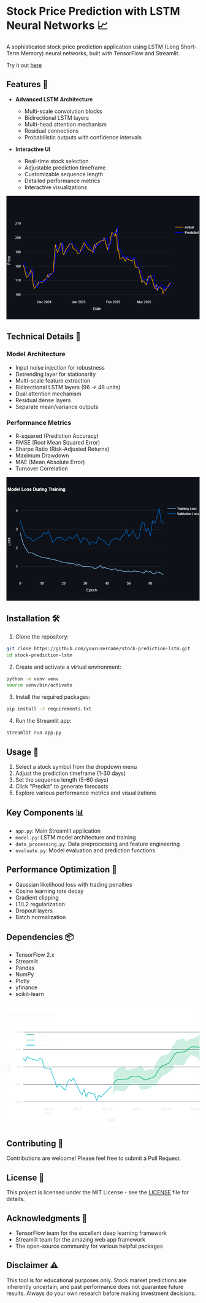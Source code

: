 # Stock Price Prediction with LSTM Neural Networks 📈

A sophisticated stock price prediction application using LSTM (Long Short-Term Memory) neural networks, built with TensorFlow and Streamlit.

Try it out [here](https://LSTM-stock-prediction-model-24.streamlit.app/)
## Features 🚀

- **Advanced LSTM Architecture**
  - Multi-scale convolution blocks
  - Bidirectional LSTM layers
  - Multi-head attention mechanism
  - Residual connections
  - Probabilistic outputs with confidence intervals

- **Interactive UI**
  - Real-time stock selection
  - Adjustable prediction timeframe
  - Customizable sequence length
  - Detailed performance metrics
  - Interactive visualizations

![Actual vs Predicted](images/actual_vs_predicted.png)

## Technical Details 🔧

### Model Architecture
- Input noise injection for robustness
- Detrending layer for stationarity
- Multi-scale feature extraction
- Bidirectional LSTM layers (96 -> 48 units)
- Dual attention mechanism
- Residual dense layers
- Separate mean/variance outputs

### Performance Metrics
- R-squared (Prediction Accuracy)
- RMSE (Root Mean Squared Error)
- Sharpe Ratio (Risk-Adjusted Returns)
- Maximum Drawdown
- MAE (Mean Absolute Error)
- Turnover Correlation

![Training Graph](images\training_graph.png)

## Installation 🛠️

1. Clone the repository:

```bash
git clone https://github.com/yourusername/stock-prediction-lstm.git
cd stock-prediction-lstm
```

2. Create and activate a virtual environment:

```bash
python -m venv venv
source venv/bin/activate
```

3. Install the required packages:

```bash
pip install -r requirements.txt
```

4. Run the Streamlit app:

```bash
streamlit run app.py
```

## Usage 📱

1. Select a stock symbol from the dropdown menu
2. Adjust the prediction timeframe (1-30 days)
3. Set the sequence length (5-60 days)
4. Click "Predict" to generate forecasts
5. Explore various performance metrics and visualizations

## Key Components 📊

- `app.py`: Main Streamlit application
- `model.py`: LSTM model architecture and training
- `data_processing.py`: Data preprocessing and feature engineering
- `evaluate.py`: Model evaluation and prediction functions

## Performance Optimization 🎯

- Gaussian likelihood loss with trading penalties
- Cosine learning rate decay
- Gradient clipping
- L1/L2 regularization
- Dropout layers
- Batch normalization

## Dependencies 📦

- TensorFlow 2.x
- Streamlit
- Pandas
- NumPy
- Plotly
- yfinance
- scikit-learn


![Predicted Graph](images/predicted_graph.png)

## Contributing 🤝

Contributions are welcome! Please feel free to submit a Pull Request.

## License 📄

This project is licensed under the MIT License - see the [LICENSE](LICENSE) file for details.

## Acknowledgments 🙏

- TensorFlow team for the excellent deep learning framework
- Streamlit team for the amazing web app framework
- The open-source community for various helpful packages

## Disclaimer ⚠️

This tool is for educational purposes only. Stock market predictions are inherently uncertain, and past performance does not guarantee future results. Always do your own research before making investment decisions.